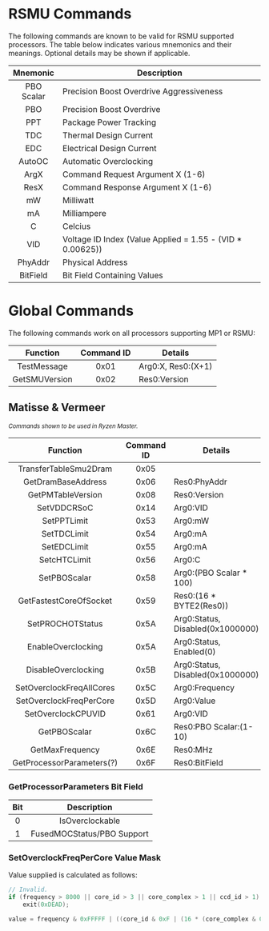 # RSMU Commands

The following commands are known to be valid for RSMU supported processors. The table below
indicates various mnemonics and their meanings. Optional details may be shown if applicable.

| **Mnemonic**  | **Description**                                                                       |
|:-------------:| ------------------------------------------------------------------------------------- |
| PBO Scalar    | Precision Boost Overdrive Aggressiveness                                              |
| PBO           | Precision Boost Overdrive                                                             |
| PPT           | Package Power Tracking                                                                |
| TDC           | Thermal Design Current                                                                |
| EDC           | Electrical Design Current                                                             |
| AutoOC        | Automatic Overclocking                                                                |
| ArgX          | Command Request Argument X (1-6)                                                      |
| ResX          | Command Response Argument X (1-6)                                                     |
| mW            | Milliwatt                                                                             |
| mA            | Milliampere                                                                           |
| C             | Celcius                                                                               |
| VID           | Voltage ID Index (Value Applied = 1.55 - (VID * 0.00625))                             |
| PhyAddr       | Physical Address                                                                      |
| BitField      | Bit Field Containing Values                                                           |

# Global Commands

The following commands work on all processors supporting MP1 or RSMU:

| **Function**              | **Command ID** | **Details**                                              |
|:-------------------------:|:--------------:| -------------------------------------------------------- |
| TestMessage               | 0x01           | Arg0:X, Res0:(X+1)                                       |
| GetSMUVersion             | 0x02           | Res0:Version                                             |

## Matisse & Vermeer

<small>*Commands shown to be used in Ryzen Master.*</small>

| **Function**              | **Command ID** | **Details**                                              |
|:-------------------------:|:--------------:| -------------------------------------------------------- |
| TransferTableSmu2Dram     | 0x05           |                                                          |
| GetDramBaseAddress        | 0x06           | Res0:PhyAddr                                             |
| GetPMTableVersion         | 0x08           | Res0:Version                                             |
| SetVDDCRSoC               | 0x14           | Arg0:VID                                                 |
| SetPPTLimit               | 0x53           | Arg0:mW                                                  |
| SetTDCLimit               | 0x54           | Arg0:mA                                                  |
| SetEDCLimit               | 0x55           | Arg0:mA                                                  |
| SetcHTCLimit              | 0x56           | Arg0:C                                                   |
| SetPBOScalar              | 0x58           | Arg0:(PBO Scalar * 100)                                  |
| GetFastestCoreOfSocket    | 0x59           | Res0:(16 * BYTE2(Res0)) | (Res0 + 4 * BYTE1(Res0)) & 0xF |
| SetPROCHOTStatus          | 0x5A           | Arg0:Status, Disabled(0x1000000)                         |
| EnableOverclocking        | 0x5A           | Arg0:Status, Enabled(0)                                  |
| DisableOverclocking       | 0x5B           | Arg0:Status, Disabled(0x1000000)                         |
| SetOverclockFreqAllCores  | 0x5C           | Arg0:Frequency                                           |
| SetOverclockFreqPerCore   | 0x5D           | Arg0:Value                                               |
| SetOverclockCPUVID        | 0x61           | Arg0:VID                                                 |
| GetPBOScalar              | 0x6C           | Res0:PBO Scalar:(1-10)                                   |
| GetMaxFrequency           | 0x6E           | Res0:MHz                                                 |
| GetProcessorParameters(?) | 0x6F           | Res0:BitField                                            |

### GetProcessorParameters Bit Field

| Bit  | Description                 |
|:----:|:---------------------------:|
| 0    | IsOverclockable             |
| 1    | FusedMOCStatus/PBO Support  |

### SetOverclockFreqPerCore Value Mask

Value supplied is calculated as follows:

```cpp
// Invalid.
if (frequency > 8000 || core_id > 3 || core_complex > 1 || ccd_id > 1)
    exit(0xDEAD);

value = frequency & 0xFFFFF | ((core_id & 0xF | (16 * (core_complex & 0xF | (16 * ccd_id)))) << 20)
```
